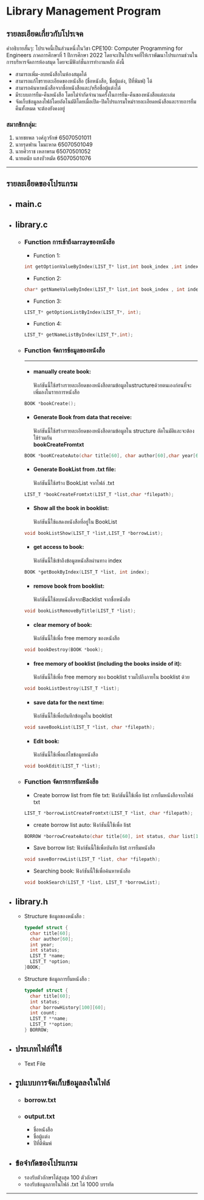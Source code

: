 # Library Management Program
## รายละเอียดเกี่ยวกับโปรเจค
คำอธิบายสั้นๆ: โปรเจคนี้เป็นส่วนหนึ่งในวิชา CPE100: Computer Programming for Engineers ภาคการศึกษาที่ 1 ปีการศึกษา 2022 โดยจะเป็นโปรเจคที่ให้เราพัฒนาโปรแกรมช่วนในการบริหารจัดการห้องสมุด 
โดยจะมีฟังก์ชั่นการทำงานหลัก ดังนี้
- สามารถเพิ่ม-ลบหนังสือในห้องสมุดได้
- สามารถแก้ไขรายละเอียดของหนังสือ (ชื่อหนังสือ, ชื่อผู้แต่ง, ปีที่พิมพ์) ได้
- สามารถค้นหาหนังสือจากชื่อหนังสือและ/หรือชื่อผู้แต่งได้
- มีระบบการยืม-คืนหนังสือ โดยไม่จํากัดจํานวนครั้งในการยืม-คืนของหนังสือแต่ละเล่ม
- จัดเก็บข้อมูลลงไฟล์โดยอัตโนมัติโดยเมื่อเปิด-ปิดโปรแกรมใหม่รายละเอียดหนังสือและรายการยืมคืนทั้งหมด
  จะต้องยังคงอยู่

### สมากชิกกลุ่ม:
1. นายชยพล วงศ์ภูวรักษ์ 65070501011
2. นายรุดฟาน ไมมะหาด 65070501049
3. นายศิวราช เหลาพรม 65070501052
4. นายดนัย แสงบัวหมัด 65070501076
---

## รายละเอียดของโปรแกรม

* ## main.c

* ## library.c
  * ### Function การเข้าถึงarrayของหนังสือ
    * Function 1:
    ```c
    int getOptionValueByIndex(LIST_T* list,int book_index ,int index);
    ```
    * Function 2:
    ```c
    char* getNameValueByIndex(LIST_T* list,int book_index , int index);
    ```
    * Function 3:
    ```c
    LIST_T* getOptionListByIndex(LIST_T*, int);    
    ```
    * Function 4:
    ```c
    LIST_T* getNameListByIndex(LIST_T*,int);
    ```
  * ### Function จัดการข้อมูลของหนังสือ
    ---
    * #### manually create book: 
      
      ฟังก์ชันนี้ใช้สร้างรายละเอียดของหนังสือตามข้อมูลในstructureด้วยตนเองก่อนที่จะเพิ่มลงในรายการหนังสือ
    ```c
    BOOK *bookCreate();
    ```
    
    * #### Generate Book from data that receive:
      ฟังก์ชันนี้ใช้สร้างรายละเอียดของหนังสือตามข้อมูลใน structure อัตโนมัติและจะต้องใช้ร่วมกัน       
      **bookCreateFromtxt**
    ```c
    BOOK *booKCreateAuto(char title[60], char author[60],char year[60]);
    ```
    
    * #### Generate BookList from .txt file:
      ฟังก์ชันนี้ใช้สร้าง BookList จากไฟล์ .txt
    ```c
    LIST_T *bookCreateFromtxt(LIST_T *list,char *filepath);

    ```
    * #### Show all the book in booklist:
      ฟังก์ชันนี้ใช้แสดงหนังสือที่อยู่ใน BookList 
    ```c
    void bookListShow(LIST_T *list,LIST_T *borrowList);
    ```
    
    * #### get access to book:
      ฟังก์ชันนี้ใช้เข้าถึงข้อมูลหนังสือผ่านทาง index
    ```c
    BOOK *getBookByIndex(LIST_T *list, int index);
    ```
    
    * #### remove book from booklist:
      ฟังก์ชันนี้ใช้ลบหนังสือจากBacklist จากชื่อหนังสือ
    ```c
    void bookListRemoveByTitle(LIST_T *list);
    ```
    
    * #### clear memory of book:
      ฟังก์ชันนี้ใช้เพื่อ free memory ของหนังสือ
    ```c
    void bookDestroy(BOOK *book);
    ```
    
    * #### free memory of booklist (including the books inside of it):
      ฟังก์ชันนี้ใช้เพื่อ free memory ของ booklist รวมไปถึงภายใน booklist ด้วย
    ```c
    void bookListDestroy(LIST_T *list);
    ```
    
    * #### save data for the next time:
      ฟังก์ชันนี้ใช้เพื่อบันทึกข้อมูลใน booklist
    ```c 
    void saveBookList(LIST_T *list, char *filepath);
    ```
    
    * #### Edit book:
      ฟังก์ชันนี้ใช้เพื่อแก้ไขข้อมูลหนังสือ
    ```c
    void bookEdit(LIST_T *list);
    ```
  * ### Function จัดการการยืมหนังสือ
    * Create borrow list from file txt:
      ฟังก์ชันนี้ใช้เพื่อ list การยืมหนังสือจากไฟล์ txt
    ```c
    LIST_T *borrowListCreateFromtxt(LIST_T *list, char *filepath);
    ```
    
    * create borrow list auto:
    ฟังก์ชันนี้ใช้เพื่อ list 
    ```c
    BORROW *borrowCreateAuto(char title[60], int status, char list[100][60]int count);
    ```
    
    * Save borrow list:
      ฟังก์ชันนี้ใช้เพื่อบันทึก list การยืมหนังสือ
    ```c
    void saveBorrowList(LIST_T *list, char *filepath);
    ```
    
    * Searching book:
      ฟังก์ชันนี้ใช้เพื่อค้นหาหนังสือ
    ```c
    void bookSearch(LIST_T *list, LIST_T *borrowList);
    ```
* ## library.h
  * Structure ข้อมูลของหนังสือ :
    ```c
    typedef struct {
      char title[60];
      char author[60];
      int year;
      int status; 
      LIST_T *name;
      LIST_T *option;
    }BOOK;
    ```
  * Structure ข้อมูลการยืมหนังสือ :
    ```c
    typedef struct {
      char title[60];
      int status;
      char borrowHistory[100][60];
      int count;
      LIST_T **name;
      LIST_T **option;
    } BORROW;
    ```
* ## ประเภทไฟล์ที่ใช้
  * Text File
    
* ## รูปแบบการจัดเก็บข้อมูลลงในไฟล์
  
  * ### borrow.txt

  * ### output.txt
    * ชื่อหนังสือ
    * ชื่อผู้เเต่ง
    * ปีที่ตีพิมพ์

* ## ข้อจํากัดของโปรแกรม
  * รองรับตัวอักษรได้สูงสุด 100 ตัวอักษร
  * รองรับข้อมูลภายในไฟล์ .txt ได้ 1000 บรรทัด

---